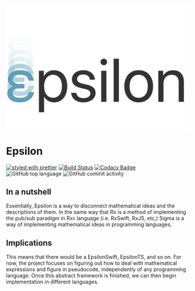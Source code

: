 ![Epsilon Project](assets/epsilon.png)

# Epsilon
[![styled with prettier](https://img.shields.io/badge/styled_with-prettier-ff69b4.svg)](https://github.com/prettier/prettier)
[![Build Status](https://travis-ci.org/rishiosaur/epsilon.svg?branch=master)](https://travis-ci.org/rishiosaur/Epsilon)
[![Codacy Badge](https://api.codacy.com/project/badge/Grade/8225e3dcb56548f580f41de21d70321e)](https://www.codacy.com/manual/rishiosaur/epsilon?utm_source=github.com&amp;utm_medium=referral&amp;utm_content=rishiosaur/epsilon&amp;utm_campaign=Badge_Grade)
![GitHub top language](https://img.shields.io/github/languages/top/rishiosaur/epsilon?color=blue)
![GitHub commit activity](https://img.shields.io/github/commit-activity/w/rishiosaur/epsilon?color=lightblue)

## In a nutshell
Essentially, Epsilon is a way to disconnect mathematical ideas and the descriptions of them. In the same way that Rx is a method of implementing the pub/sub paradigm in Rx`n` language (i.e. RxSwift, RxJS, etc,) Sigma is a way of implementing mathematical ideas in programming languages.

## Implications
This means that there would be a EpsilonSwift, EpsilonTS, and so on. For now, the project focuses on figuring out how to deal with mathematical expressions and figure in pseudocode, independently of any programming language. Once this abstract framework is finished, we can then begin implementation in different languages.